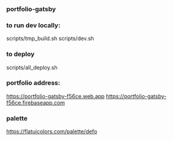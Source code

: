 ### portfolio-gatsby

### to run dev locally:
scripts/tmp_build.sh
scripts/dev.sh

### to deploy
scripts/all_deploy.sh

### portfolio address:
https://portfolio-gatsby-f56ce.web.app
https://portfolio-gatsby-f56ce.firebaseapp.com


### palette
https://flatuicolors.com/palette/defo
